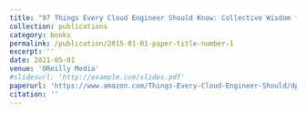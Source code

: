 ```yaml
---
title: "97 Things Every Cloud Engineer Should Know: Collective Wisdom from the Experts"
collection: publications
category: books
permalink: /publication/2015-01-01-paper-title-number-1
excerpt: ''
date: 2021-05-01
venue: 'OReilly Media'
#slidesurl: 'http://example.com/slides.pdf'
paperurl: 'https://www.amazon.com/Things-Every-Cloud-Engineer-Should/dp/1492076732/ref=monarch_sidesheet_title'
citation: ''
---
```

